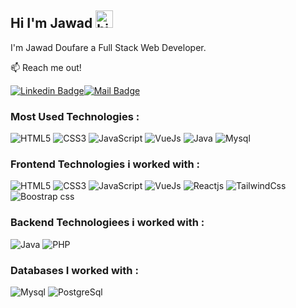## Hi I'm Jawad  <img src="https://user-images.githubusercontent.com/1303154/88677602-1635ba80-d120-11ea-84d8-d263ba5fc3c0.gif" width="28px" height="28px" alt="hi">

I'm Jawad Doufare a Full Stack Web Developer.

:mailbox: Reach me out!

[![Linkedin Badge](https://img.shields.io/badge/-Jawad-0e76a8?style=flat&labelColor=0e76a8&logo=linkedin&logoColor=white)](https://www.linkedin.com/in/jawad-doufare-a240ba233/)[![Mail Badge](https://img.shields.io/badge/-doufarejawad23-c0392b?style=flat&labelColor=c0392b&logo=gmail&logoColor=white)](mailto:doufarejawad23@gmail.com)

### Most Used Technologies :
![HTML5](https://img.shields.io/badge/html5-%23E34F26.svg?style=for-the-badge&logo=html5&logoColor=white)  ![CSS3](https://img.shields.io/badge/css3-%231572B6.svg?style=for-the-badge&logo=css3&logoColor=white) ![JavaScript](https://img.shields.io/badge/javascript-%23FFE953.svg?style=for-the-badge&logo=javascript&logoColor=black)  ![VueJs](https://img.shields.io/badge/vuejs-%23Clojure.svg?style=for-the-badge&logo=vue.js&logoColor=white) ![Java](https://img.shields.io/badge/java-%23ED8B00.svg?style=for-the-badge&logo=java&logoColor=white) ![Mysql](https://img.shields.io/badge/mysql-%23DC322F.svg?style=for-the-badge&logo=mysql&logoColor=blue)
### Frontend Technologies i worked with :
![HTML5](https://img.shields.io/badge/html5-%23E34F26.svg?style=for-the-badge&logo=html5&logoColor=white)  ![CSS3](https://img.shields.io/badge/css3-%231572B6.svg?style=for-the-badge&logo=css3&logoColor=white) ![JavaScript](https://img.shields.io/badge/javascript-%23FFE953.svg?style=for-the-badge&logo=javascript&logoColor=black)  ![VueJs](https://img.shields.io/badge/vuejs-%23Clojure.svg?style=for-the-badge&logo=vue.js&logoColor=white)  ![Reactjs](https://img.shields.io/badge/react-%23276DC3.svg?style=for-the-badge&logo=react&logoColor=white)  ![TailwindCss](https://img.shields.io/badge/Tailwind_css-%23008080.svg?style=for-the-badge&logo=tailwindcss&logoColor=white)  ![Boostrap css](https://img.shields.io/badge/boostrap_css-%23276DC3.svg?style=for-the-badge&logo=boostrapcss&logoColor=white)
### Backend Technologiees i worked with : 
![Java](https://img.shields.io/badge/java-%23ED8B00.svg?style=for-the-badge&logo=java&logoColor=white) ![PHP](https://img.shields.io/badge/php-%2339457E.svg?style=for-the-badge&logo=php&logoColor=white)
### Databases I worked with :
![Mysql](https://img.shields.io/badge/mysql-%23DC322F.svg?style=for-the-badge&logo=mysql&logoColor=white) ![PostgreSql](https://img.shields.io/badge/postgresql-%231572B6.svg?style=for-the-badge&logo=postgresql&logoColor=white)
